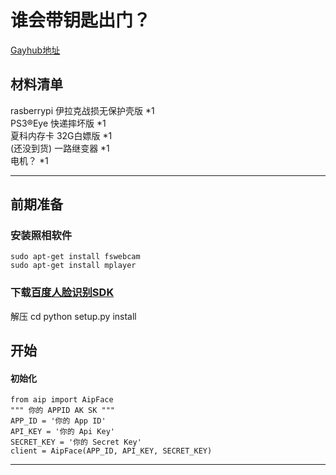 # 谁会带钥匙出门？ 
[Gayhub地址][1]

材料清单
----


rasberrypi 伊拉克战损无保护壳版 *1<br>
PS3®Eye 快递摔坏版 *1<br>
夏科内存卡 32G白嫖版 *1<br>
(还没到货) 一路继变器 *1<br>
电机？ *1<br>

----------

## 前期准备

### 安装照相软件
```
sudo apt-get install fswebcam
sudo apt-get install mplayer
```
### 下载[百度人脸识别SDK][2]
解压
    cd
    python setup.py install
## 开始
#### 初始化
```
from aip import AipFace
""" 你的 APPID AK SK """
APP_ID = '你的 App ID'
API_KEY = '你的 Api Key'
SECRET_KEY = '你的 Secret Key'
client = AipFace(APP_ID, API_KEY, SECRET_KEY)
```
----------


  [1]: https://github.com/ridesun/openthefxxkdoor
  [2]: http://ai.baidu.com/ai-doc/FACE/ek37c1qiz
